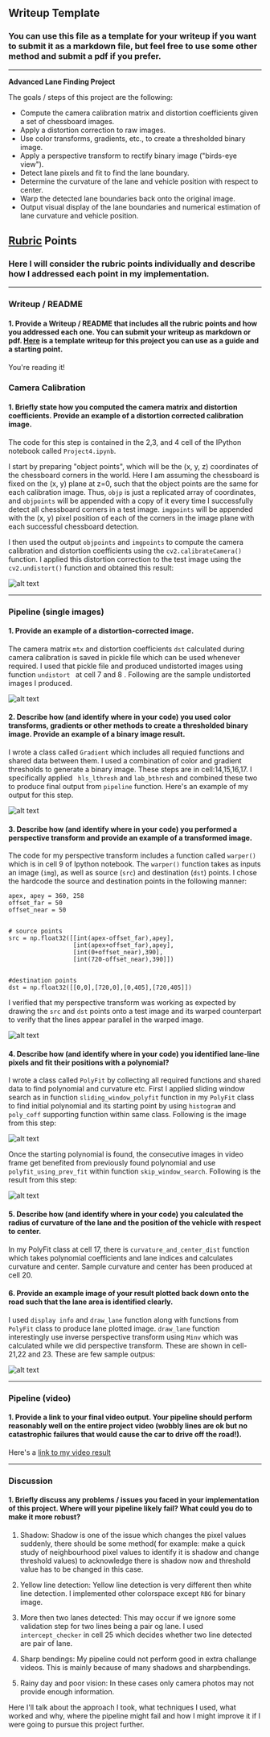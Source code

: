 ## Writeup Template

### You can use this file as a template for your writeup if you want to submit it as a markdown file, but feel free to use some other method and submit a pdf if you prefer.

---

**Advanced Lane Finding Project**

The goals / steps of this project are the following:

* Compute the camera calibration matrix and distortion coefficients given a set of chessboard images.
* Apply a distortion correction to raw images.
* Use color transforms, gradients, etc., to create a thresholded binary image.
* Apply a perspective transform to rectify binary image ("birds-eye view").
* Detect lane pixels and fit to find the lane boundary.
* Determine the curvature of the lane and vehicle position with respect to center.
* Warp the detected lane boundaries back onto the original image.
* Output visual display of the lane boundaries and numerical estimation of lane curvature and vehicle position.

[//]: # (Image References)

[image1]: ./pic/undistort.png "Undistorted1"
[image11]: ./pic/undistort2.png "Undistorted2"
[image2]: ./pic/pipeline.png "Pipeline binary"
[image3]: ./pic/perspective.png "Perspective transform"
[image4]: ./pic/fit-poly1.png "Fit polynomial with window search"
[image5]: ./pic/fit-poly2.png "Fit polynomial using previous window"
[image6]: ./pic/plot-lane.png "image-Output"
[video1]: ./project_video.mp4 "Video"

## [Rubric](https://review.udacity.com/#!/rubrics/571/view) Points

### Here I will consider the rubric points individually and describe how I addressed each point in my implementation.  

---

### Writeup / README

#### 1. Provide a Writeup / README that includes all the rubric points and how you addressed each one.  You can submit your writeup as markdown or pdf.  [Here](https://github.com/udacity/CarND-Advanced-Lane-Lines/blob/master/writeup_template.md) is a template writeup for this project you can use as a guide and a starting point.  

You're reading it!



### Camera Calibration

#### 1. Briefly state how you computed the camera matrix and distortion coefficients. Provide an example of a distortion corrected calibration image.

The code for this step is contained in the 2,3, and 4 cell of the IPython notebook called `Project4.ipynb`. 

I start by preparing "object points", which will be the (x, y, z) coordinates of the chessboard corners in the world. Here I am assuming the chessboard is fixed on the (x, y) plane at z=0, such that the object points are the same for each calibration image.  Thus, `objp` is just a replicated array of coordinates, and `objpoints` will be appended with a copy of it every time I successfully detect all chessboard corners in a test image.  `imgpoints` will be appended with the (x, y) pixel position of each of the corners in the image plane with each successful chessboard detection.  

I then used the output `objpoints` and `imgpoints` to compute the camera calibration and distortion coefficients using the `cv2.calibrateCamera()` function.  I applied this distortion correction to the test image using the `cv2.undistort()` function and obtained this result: 

![alt text][image11]


----------------



### Pipeline (single images)


#### 1. Provide an example of a distortion-corrected image.

The camera matrix ```mtx``` and distortion coefficients ```dst``` calculated during camera calibration is saved in pickle file which can be used whenever required. I used that pickle file and produced undistorted images using function ```undistort ``` at cell 7 and 8 . Following are the sample undistorted images I produced.

![alt text][image1]



#### 2. Describe how (and identify where in your code) you used color transforms, gradients or other methods to create a thresholded binary image.  Provide an example of a binary image result.

I wrote a class called ```Gradient``` which includes all requied functions and shared data between them. I used a combination of color and gradient thresholds to generate a binary image. These steps are in cell:14,15,16,17. I specifically applied ``` hls_lthresh``` and ```lab_bthresh``` and combined these two to produce final output from ```pipeline``` function.  Here's an example of my output for this step.  


![alt text][image2]


#### 3. Describe how (and identify where in your code) you performed a perspective transform and provide an example of a transformed image.

The code for my perspective transform includes a function called `warper()` which is in cell 9 of Ipython notebook.  The `warper()` function takes as inputs an image (`img`), as well as source (`src`) and destination (`dst`) points.  I chose the hardcode the source and destination points in the following manner:

```
apex, apey = 360, 258
offset_far = 50
offset_near = 50


# source points
src = np.float32([[int(apex-offset_far),apey],
                  [int(apex+offset_far),apey],
                  [int(0+offset_near),390],
                  [int(720-offset_near),390]])


#destination points
dst = np.float32([[0,0],[720,0],[0,405],[720,405]])

```

I verified that my perspective transform was working as expected by drawing the `src` and `dst` points onto a test image and its warped counterpart to verify that the lines appear parallel in the warped image.

![alt text][image3]


#### 4. Describe how (and identify where in your code) you identified lane-line pixels and fit their positions with a polynomial?

I wrote a class called ``PolyFit`` by collecting all required functions and shared data to find polynomial and curvature etc. First I applied sliding window search as in function ```sliding_window_polyfit``` function in my `PolyFit` class to find initial polynomial and its starting point by using ```histogram``` and ```poly_coff``` supporting function within same class. Following is the image from this step:

![alt text][image4]

 Once the starting polynomial is found, the consecutive images in video frame get benefited from previously found polynomial and use ```polyfit_using_prev_fit``` within function ```skip_window_search```. Following is the result from this step:
 
![alt text][image5]

#### 5. Describe how (and identify where in your code) you calculated the radius of curvature of the lane and the position of the vehicle with respect to center.

In my PolyFit class at cell 17, there is ```curvature_and_center_dist``` function which takes polynomial coefficients and lane indices and calculates curvature and center. Sample curvature and center has been produced at cell 20.



#### 6. Provide an example image of your result plotted back down onto the road such that the lane area is identified clearly.

I used ```display info``` and ```draw_lane``` function along with functions from ```PolyFit``` class to produce lane plotted image. ```draw_lane``` function interestingly use inverse perspective transform using ```Minv``` which was calculated while we did perspective transform. These are shown in cell-21,22 and 23. These are few sample outpus:

![alt text][image6]


-----------------




### Pipeline (video)

#### 1. Provide a link to your final video output.  Your pipeline should perform reasonably well on the entire project video (wobbly lines are ok but no catastrophic failures that would cause the car to drive off the road!).

Here's a [link to my video result](./project_video_output.mp4)

-------------------






### Discussion

#### 1. Briefly discuss any problems / issues you faced in your implementation of this project.  Where will your pipeline likely fail?  What could you do to make it more robust?

1. Shadow: Shadow is one of the issue which changes the pixel values suddenly, there should be some method( for example: make a quick study of neighbourhood pixel values to identify it is shadow and change threshold values) to acknowledge there is shadow now and threshold value has to be changed in this case.

2. Yellow line detection: Yellow line detection is very different then white line detection. I implemented other colorspace except ```RBG``` for binary image.

3. More then two lanes detected: This may occur if we ignore some validation step for two lines being a pair og lane. I used ```intercept_checker``` in cell 25 which decides whether two line detected are pair of lane.

4. Sharp bendings: My pipeline could not perform good in extra challange videos. This is mainly because of many shadows and sharpbendings.

5. Rainy day and poor vision: In these cases only camera photos may not provide enough information.



Here I'll talk about the approach I took, what techniques I used, what worked and why, where the pipeline might fail and how I might improve it if I were going to pursue this project further.  
